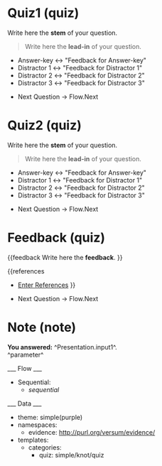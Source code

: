 # Quiz1 (quiz)

Write here the **stem** of your question.

> Write here the **lead-in** of your question.
+ Answer-key <-> "Feedback for Answer-key"
+ Distractor 1 <-> "Feedback for Distractor 1"
+ Distractor 2 <-> "Feedback for Distractor 2"
+ Distractor 3 <-> "Feedback for Distractor 3"

* Next Question -> Flow.Next

# Quiz2 (quiz)

Write here the **stem** of your question.

> Write here the **lead-in** of your question.
+ Answer-key <-> "Feedback for Answer-key"
+ Distractor 1 <-> "Feedback for Distractor 1"
+ Distractor 2 <-> "Feedback for Distractor 2"
+ Distractor 3 <-> "Feedback for Distractor 3"

* Next Question -> Flow.Next

# Feedback (quiz)

{{feedback
Write here the **feedback**.
}}

{{references
* [Enter References](References)
}}

* Next Question -> Flow.Next

# Note (note)

**You answered:** ^Presentation.input1^.
<br>
^parameter^

___ Flow ___

* Sequential:
  * _sequential_

___ Data ___

* theme: simple(purple)
* namespaces:
  * evidence: http://purl.org/versum/evidence/
* templates:
  * categories:
    * quiz: simple/knot/quiz